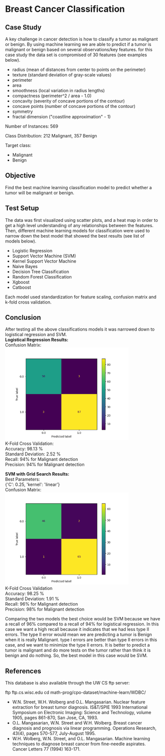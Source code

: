 # Breast Cancer Classification
## Case Study
A key challenge in cancer detection is how to classify a tumor as malignant or benign.
By using machine learning we are able to predict if a tumor is malignant or benign
based on several observations/key features. for this case study the data set is compromised
of 30 features (see examples below).
  - radius (mean of distances from center to points on the perimeter)
  - texture (standard deviation of gray-scale values)
  - perimeter
  - area
  - smoothness (local variation in radius lengths)
  - compactness (perimeter^2 / area - 1.0)
  - concavity (severity of concave portions of the contour)
  - concave points (number of concave portions of the contour)
  - symmetry 
  - fractal dimension ("coastline approximation" - 1)

Number of Instances: 569

Class Distribution: 212 Malignant, 357 Benign

Target class:
   - Malignant
   - Benign

## Objective
Find the best machine learning classification model to predict whether a tumor will
be malignant or benign. 

## Test Setup
The data was first visualized using scatter plots, and a heat map in order to get
a high level understanding of any relationships between the features. Then, different
machine learning models for classification were used to narrow down the best model
that showed the best results (see list of models below).
* Logistic Regression
* Support Vector Machine (SVM)
* Kernel Support Vector Machine
* Naive Bayes
* Decision Tree Classification
* Random Forest Classification
* Xgboost
* Catboost

Each model used standardization for feature scaling, confusion matrix 
and k-fold cross validation. 

## Conclusion
After testing all the above classifications models it was narrowed down
to logistical regression and SVM. <br />
**Logistical Regression Results:** <br />
Confusion Matrix: <br />
<img src="images/logistical_regression_confusion_matrix.png" width="400"> <br />
K-Fold Cross Validation: <br />
Accuracy: 98.13 % <br />
Standard Deviation: 2.52 % <br />
Recall: 94% for Malignant detection <br />
Precision: 94% for Malignant detection 

**SVM with Grid Search Results:** <br />
Best Parameters: <br />
{'C': 0.25, 'kernel': 'linear'} <br />
Confusion Matrix: <br />
<img src="images/svm_confusion_matrix.png" width="400"> <br />
K-Fold Cross Validation <br />
Accuracy: 98.25 % <br />
Standard Deviation: 1.91 % <br />
Recall: 96% for Malignant detection <br />
Precision: 98% for Malignant detection

Comparing the two models the best choice would be SVM because we have a recall of 96% compared to a 
recall of 94% for logistical regression. In this case we want a high recall because it indicates that we had less
type II errors. The type II error would mean we are predicting a tumor is Benign when it is really Malignant.
type I errors are better than type II errors in this case, and we want to minimize the type II errors.
It is better to predict a tumor is malignant and do more tests on the tumor rather than think it is
benign and do nothing. So, the best model in this case would be SVM.



## References
This database is also available through the UW CS ftp server:

ftp ftp.cs.wisc.edu
cd math-prog/cpo-dataset/machine-learn/WDBC/

   - W.N. Street, W.H. Wolberg and O.L. Mangasarian. Nuclear feature extraction 
     for breast tumor diagnosis. IS&T/SPIE 1993 International Symposium on 
     Electronic Imaging: Science and Technology, volume 1905, pages 861-870,
     San Jose, CA, 1993.
   - O.L. Mangasarian, W.N. Street and W.H. Wolberg. Breast cancer diagnosis and 
     prognosis via linear programming. Operations Research, 43(4), pages 570-577, 
     July-August 1995.
   - W.H. Wolberg, W.N. Street, and O.L. Mangasarian. Machine learning techniques
     to diagnose breast cancer from fine-needle aspirates. Cancer Letters 77 (1994) 
     163-171.
